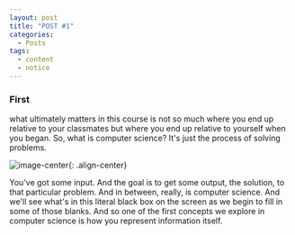 ```yaml
---
layout: post
title: "POST #1"
categories:
  - Posts
tags:
  - content
  - notice
---
```


### First

what ultimately matters in this course is not so much where you end up relative to your classmates but where you end up relative to yourself when you began. So, what is computer science? It's just the process of solving problems.
<br>

![image-center](http://lorempixel.com/output/cats-q-c-593-335-6.jpg){: .align-center}


You've got some input. And the goal is to get some output, the solution, to that particular problem. And in between, really, is computer science. And we'll see what's in this literal black box on the screen as we begin to fill in some of those blanks. And so one of the first concepts we explore in computer science is how you represent information itself.